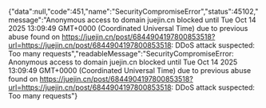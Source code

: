 {"data":null,"code":451,"name":"SecurityCompromiseError","status":45102,"message":"Anonymous access to domain juejin.cn blocked until Tue Oct 14 2025 13:09:49 GMT+0000 (Coordinated Universal Time) due to previous abuse found on https://juejin.cn/post/6844904197800853518?url=https://juejin.cn/post/6844904197800853518: DDoS attack suspected: Too many requests","readableMessage":"SecurityCompromiseError: Anonymous access to domain juejin.cn blocked until Tue Oct 14 2025 13:09:49 GMT+0000 (Coordinated Universal Time) due to previous abuse found on https://juejin.cn/post/6844904197800853518?url=https://juejin.cn/post/6844904197800853518: DDoS attack suspected: Too many requests"}